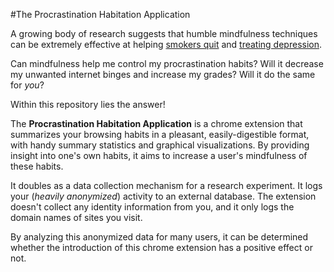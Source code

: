 #The Procrastination Habitation Application

A growing body of research suggests that humble mindfulness techniques can be extremely effective at helping [smokers quit](http://www.npr.org/2016/06/24/483123383/can-mindfulness-help-you-quit-smoking) and [treating depression](https://www.theguardian.com/science/blog/2015/apr/21/could-mindfulness-therapy-be-an-alternative-to-antidepressants).

Can mindfulness help me control my procrastination habits? Will it decrease my unwanted internet binges and increase my grades? Will it do the same for *you*?

Within this repository lies the answer!

The **Procrastination Habitation Application** is a chrome extension that summarizes your browsing habits in a pleasant, easily-digestible format, with handy summary statistics and graphical visualizations. By providing insight into one's own habits, it aims to increase a user's mindfulness of these habits.

It doubles as a data collection mechanism for a research experiment. It logs your (*heavily anonymized*) activity to an external database. The extension doesn't collect any identity information from you, and it only logs the domain names of sites you visit.

By analyzing this anonymized data for many users, it can be determined whether the introduction of this chrome extension has a positive effect or not.
